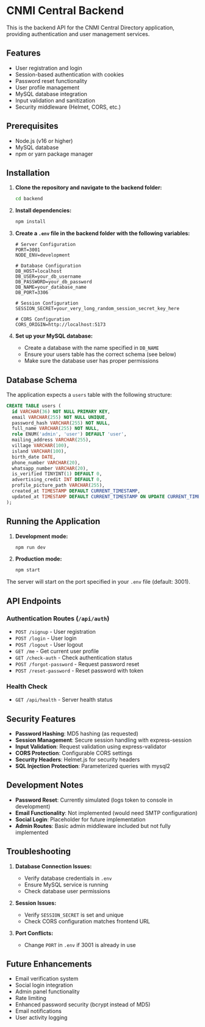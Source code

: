 # CNMI Central Backend

This is the backend API for the CNMI Central Directory application, providing authentication and user management services.

## Features

- User registration and login
- Session-based authentication with cookies
- Password reset functionality
- User profile management
- MySQL database integration
- Input validation and sanitization
- Security middleware (Helmet, CORS, etc.)

## Prerequisites

- Node.js (v16 or higher)
- MySQL database
- npm or yarn package manager

## Installation

1. **Clone the repository and navigate to the backend folder:**
   ```bash
   cd backend
   ```

2. **Install dependencies:**
   ```bash
   npm install
   ```

3. **Create a `.env` file in the backend folder with the following variables:**
   ```env
   # Server Configuration
   PORT=3001
   NODE_ENV=development

   # Database Configuration
   DB_HOST=localhost
   DB_USER=your_db_username
   DB_PASSWORD=your_db_password
   DB_NAME=your_database_name
   DB_PORT=3306

   # Session Configuration
   SESSION_SECRET=your_very_long_random_session_secret_key_here

   # CORS Configuration
   CORS_ORIGIN=http://localhost:5173
   ```

4. **Set up your MySQL database:**
   - Create a database with the name specified in `DB_NAME`
   - Ensure your users table has the correct schema (see below)
   - Make sure the database user has proper permissions

## Database Schema

The application expects a `users` table with the following structure:

```sql
CREATE TABLE users (
  id VARCHAR(36) NOT NULL PRIMARY KEY,
  email VARCHAR(255) NOT NULL UNIQUE,
  password_hash VARCHAR(255) NOT NULL,
  full_name VARCHAR(255) NOT NULL,
  role ENUM('admin', 'user') DEFAULT 'user',
  mailing_address VARCHAR(255),
  village VARCHAR(100),
  island VARCHAR(100),
  birth_date DATE,
  phone_number VARCHAR(20),
  whatsapp_number VARCHAR(20),
  is_verified TINYINT(1) DEFAULT 0,
  advertising_credit INT DEFAULT 0,
  profile_picture_path VARCHAR(255),
  created_at TIMESTAMP DEFAULT CURRENT_TIMESTAMP,
  updated_at TIMESTAMP DEFAULT CURRENT_TIMESTAMP ON UPDATE CURRENT_TIMESTAMP
);
```

## Running the Application

1. **Development mode:**
   ```bash
   npm run dev
   ```

2. **Production mode:**
   ```bash
   npm start
   ```

The server will start on the port specified in your `.env` file (default: 3001).

## API Endpoints

### Authentication Routes (`/api/auth`)

- `POST /signup` - User registration
- `POST /login` - User login
- `POST /logout` - User logout
- `GET /me` - Get current user profile
- `GET /check-auth` - Check authentication status
- `POST /forgot-password` - Request password reset
- `POST /reset-password` - Reset password with token

### Health Check

- `GET /api/health` - Server health status

## Security Features

- **Password Hashing**: MD5 hashing (as requested)
- **Session Management**: Secure session handling with express-session
- **Input Validation**: Request validation using express-validator
- **CORS Protection**: Configurable CORS settings
- **Security Headers**: Helmet.js for security headers
- **SQL Injection Protection**: Parameterized queries with mysql2

## Development Notes

- **Password Reset**: Currently simulated (logs token to console in development)
- **Email Functionality**: Not implemented (would need SMTP configuration)
- **Social Login**: Placeholder for future implementation
- **Admin Routes**: Basic admin middleware included but not fully implemented

## Troubleshooting

1. **Database Connection Issues:**
   - Verify database credentials in `.env`
   - Ensure MySQL service is running
   - Check database user permissions

2. **Session Issues:**
   - Verify `SESSION_SECRET` is set and unique
   - Check CORS configuration matches frontend URL

3. **Port Conflicts:**
   - Change `PORT` in `.env` if 3001 is already in use

## Future Enhancements

- Email verification system
- Social login integration
- Admin panel functionality
- Rate limiting
- Enhanced password security (bcrypt instead of MD5)
- Email notifications
- User activity logging
